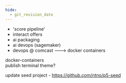 ```yaml
---
hide:
  - git_revision_date
---
```


- 'score pipeline'
- interact offers
- ai packaging
- ai devops (sagemaker)
- devops @ comcast ---> docker containers

docker-containers  
publish terminal theme?  

update seed project - https://github.com/ntno/p5-seed
